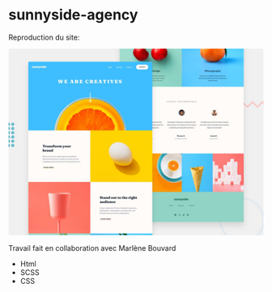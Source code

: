 # sunnyside-agency

Reproduction du site:

![img](src/img/desktop-preview.jpg)

Travail fait en collaboration avec Marlène Bouvard

* Html
* SCSS
* CSS